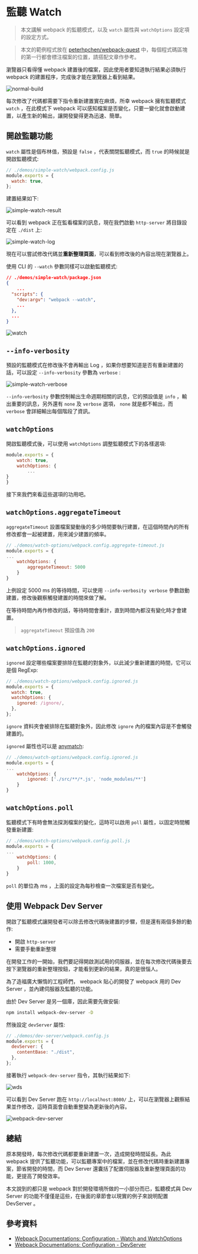 # 監聽 Watch

> 本文講解 webpack 的監聽模式，以及 `watch` 屬性與 `watchOptions` 設定項的設定方式。

> 本文的範例程式放在 [peterhpchen/webpack-quest](https://github.com/peterhpchen/webpack-quest/tree/master/posts/16-watch/demos) 中，每個程式碼區塊的第一行都會標注檔案的位置，請搭配文章作參考。

瀏覽器只看得懂 webpack 建置後的檔案，因此使用者要知道執行結果必須執行 webpack 的建置程序，完成後才能在瀏覽器上看到結果。

![normal-build](./assets/normal-build.png)

每次修改了代碼都需要下指令重新建置實在麻煩，所幸 webpack 擁有監聽模式 `watch` ，在此模式下 webpack 可以感知檔案是否變化，只要一變化就會啟動建置，以產生新的輸出，讓開發變得更為迅速、簡單。

## 開啟監聽功能

`watch` 屬性是個布林值，預設是 `false` ，代表關閉監聽模式，而 `true` 的時候就是開啟監聽模式:

```js
// ./demos/simple-watch/webpack.config.js
module.exports = {
  watch: true,
};
```

建置結果如下:

![simple-watch-result](./assets/simple-watch-result.png)

可以看到 webpack 正在監看檔案的訊息，現在我們啟動 `http-server` 將目錄設定在 `./dist` 上:

![simple-watch-log](./assets/simple-watch-log.png)

現在可以嘗試修改代碼並**重新整理頁面**，可以看到修改後的內容出現在瀏覽器上。

使用 CLI 的 `--watch` 參數同樣可以啟動監聽模式:

```json
// ./demos/simple-watch/package.json
{
    ...
  "scripts": {
    "dev:argv": "webpack --watch",
    ...
  },
  ...
}
```

![watch](./assets/watch.png)

## `--info-verbosity`

預設的監聽模式在修改後不會再輸出 Log ，如果你想要知道是否有重新建置的話，可以設定 `--info-verbosity` 參數為 `verbose` :

![simple-watch-verbose](./assets/simple-watch-verbose.png)

`--info-verbosity` 參數控制輸出生命週期相關的訊息，它的預設值是 `info` ，輸出重要的訊息，另外還有 `none` 及 `verbose` 選項， `none` 就是都不輸出，而 `verbose` 會詳細輸出每個階段了資訊。

## `watchOptions`

開啟監聽模式後，可以使用 `watchOptions` 調整監聽模式下的各樣選項:

```js
module.exports = {
    watch: true,
    watchOptions: {
        ...
}
}
```

接下來我們來看這些選項的功用吧。

## `watchOptions.aggregateTimeout`

`aggregateTimeout` 設置檔案變動後的多少時間要執行建置，在這個時間內的所有修改都會一起被建置，用來減少建置的頻率。

```js
// ./demos/watch-options/webpack.config.aggregate-timeout.js
module.exports = {
...
    watchOptions: {
        aggregateTimeout: 5000
    }
}
```

上例設定 5000 ms 的等待時間，可以使用 `--info-verbosity verbose` 參數啟動建置，修改後觀察觸發建置的時間來做了解。

在等待時間內再作修改的話，等待時間會重計，直到時間內都沒有變化時才會建置。

> `aggregateTimeout` 預設值為 `200`

## `watchOptions.ignored`

`ignored` 設定哪些檔案要排除在監聽的對象外，以此減少重新建置的時間，它可以是個 RegExp:

```js
// ./demos/watch-options/webpack.config.ignored.js
module.exports = {
  watch: true,
  watchOptions: {
    ignored: /ignore/,
  },
};
```

`ignore` 資料夾會被排除在監聽對象外，因此修改 `ignore` 內的檔案內容是不會觸發建置的。

`ignored` 屬性也可以是 [anymatch](https://github.com/micromatch/anymatch):

```js
// ./demos/watch-options/webpack.config.ignored.js
module.exports = {
...
    watchOptions: {
        ignored: ['./src/**/*.js', 'node_modules/**']
    }
}
```

## `watchOptions.poll`

監聽模式下有時會無法探測檔案的變化，這時可以啟用 `poll` 屬性，以固定時間觸發重新建置:

```js
// ./demos/watch-options/webpack.config.poll.js
module.exports = {
...
    watchOptions: {
        poll: 1000,
    }
}
```

`poll` 的單位為 ms ，上面的設定為每秒檢查一次檔案是否有變化。

## 使用 Webpack Dev Server

開啟了監聽模式讓開發者可以除去修改代碼後建置的步驟，但是還有兩個多餘的動作:

- 開啟 `http-server`
- 需要手動重新整理

在開發工作的一開始，我們要記得開啟測試用的伺服器，並在每次修改代碼後要去按下瀏覽器的重新整理按鈕，才能看到更新的結果，真的是很惱人。

為了造福廣大懶惰的工程師們， webpack 貼心的開發了 webpack 用的 Dev Server ，並內建伺服器及監聽的功能。

由於 Dev Server 是另一個庫，因此需要先做安裝:

```bash
npm install webpack-dev-server -D
```

然後設定 `devServer` 屬性:

```js
// ./demos/dev-server/webpack.config.js
module.exports = {
  devServer: {
    contentBase: "./dist",
  },
};
```

接著執行 `webpack-dev-server` 指令，其執行結果如下:

![wds](./assets/wds.png)

可以看到 Dev Server 跑在 `http://localhost:8080/` 上，可以在瀏覽器上觀察結果並作修改，這時頁面會自動重整變為更新後的內容。

![webpack-dev-server](./assets/webpack-dev-server.png)

## 總結

原本開發時，每次修改代碼都要重新建置一次，造成開發時間延長。為此 webpack 提供了監聽功能，可以監聽專案中的檔案，並在修改代碼時重新建置專案，節省開發的時間，而 Dev Server 還囊括了配置伺服器及重新整理頁面的功能，更提高了開發效率。

本文說到的都只是 webpack 對於開發環境所做的一小部分而已，監聽模式與 Dev Server 的功能不僅僅是這些，在後面的章節會以現實的例子來說明配置 DevServer 。

## 參考資料

- [Webpack Documentations: Configuration - Watch and WatchOptions](https://webpack.js.org/configuration/watch/)
- [Webpack Documentations: Configuration - DevServer](https://webpack.js.org/configuration/dev-server/)

